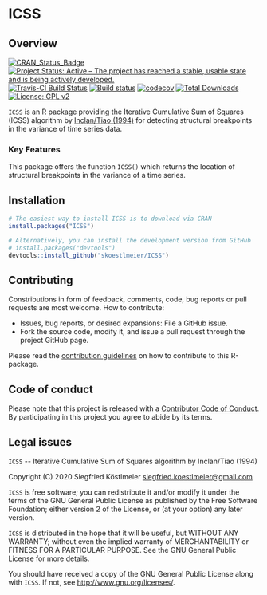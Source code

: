 # ICSS

Overview
--------
[![CRAN_Status_Badge](http://www.r-pkg.org/badges/version/ICSS)](https://cran.r-project.org/package=ICSS)
[![Project Status: Active – The project has reached a stable, usable state and is being actively developed.](http://www.repostatus.org/badges/latest/active.svg)](http://www.repostatus.org/#active)
[![Travis-CI Build Status](https://travis-ci.com/skoestlmeier/ICSS.svg?branch=master)](https://travis-ci.com/skoestlmeier/ICSS)
[![Build status](https://ci.appveyor.com/api/projects/status/nsrpduvdn28gf78r?svg=true)](https://ci.appveyor.com/project/skoestlmeier/ICSS)
[![codecov](https://codecov.io/gh/skoestlmeier/ICSS/branch/master/graph/badge.svg)](https://codecov.io/gh/skoestlmeier/ICSS)
[![Total Downloads](https://cranlogs.r-pkg.org/badges/grand-total/ICSS?color=blue)](https://CRAN.R-project.org/package=ICSS)
[![License: GPL v2](https://img.shields.io/badge/License-GPL%20v2-blue.svg)](https://www.gnu.org/licenses/old-licenses/gpl-2.0.en.html)

`ICSS` is an R package providing the Iterative Cumulative Sum of Squares (ICSS) algorithm by [Inclan/Tiao (1994)](https://www.jstor.org/stable/2290916) for detecting structural breakpoints in the variance of time series data.

### Key Features
This package offers the function `ICSS()` which returns the location of structural breakpoints in the variance of a time series.

Installation
------------
```r
# The easiest way to install ICSS is to download via CRAN
install.packages("ICSS")

# Alternatively, you can install the development version from GitHub
# install.packages("devtools")
devtools::install_github("skoestlmeier/ICSS")
```

Contributing
------------
Constributions in form of feedback, comments, code, bug reports or pull requests are most welcome. How to contribute:

* Issues, bug reports, or desired expansions: File a GitHub issue.
* Fork the source code, modify it, and issue a pull request through the project GitHub page.

Please read the [contribution guidelines](CONTRIBUTING.md) on how to contribute to this R-package.

Code of conduct
------------
Please note that this project is released with a [Contributor Code of Conduct](CODE_OF_CONDUCT.md). By participating in this project you agree to abide by its terms.

Legal issues
------------
`ICSS` -- Iterative Cumulative Sum of Squares algorithm by Inclan/Tiao (1994)

Copyright (C) 2020  Siegfried Köstlmeier <siegfried.koestlmeier@gmail.com>

`ICSS` is free software; you can redistribute it and/or
modify it under the terms of the GNU General Public License
as published by the Free Software Foundation; either version 2
of the License, or (at your option) any later version.

`ICSS` is distributed in the hope that it will be useful,
but WITHOUT ANY WARRANTY; without even the implied warranty of
MERCHANTABILITY or FITNESS FOR A PARTICULAR PURPOSE. See the
GNU General Public License for more details.

You should have received a copy of the GNU General Public License
along with `ICSS`. If not, see <http://www.gnu.org/licenses/>.

